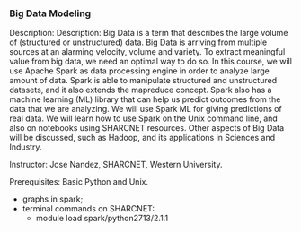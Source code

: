 ### Big Data Modeling

Description: Description: Big Data is a term that describes the large volume of (structured or unstructured) data. Big Data is arriving from multiple sources at an alarming velocity, volume and variety. To extract meaningful value from big data, we need an optimal way to do so. In this course, we will use Apache Spark as data processing engine in order to analyze large amount of data. Spark is able to manipulate structured and unstructured datasets, and it also extends the mapreduce concept. Spark also has a machine learning (ML) library that can help us predict outcomes from the data that we are analyzing. We will use Spark ML for giving predictions of real data. We will learn how to use Spark on the Unix command line, and also on notebooks using SHARCNET resources. Other aspects of Big Data will be discussed, such as Hadoop, and its applications in Sciences and Industry.

Instructor: Jose Nandez, SHARCNET, Western University.

Prerequisites: Basic Python and Unix.

- graphs in spark;
- terminal commands on SHARCNET:
    +  module load spark/python2713/2.1.1
